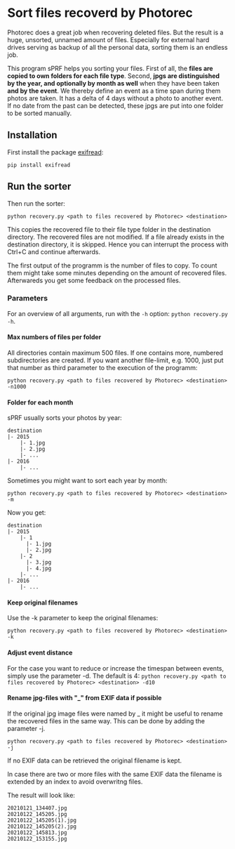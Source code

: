 # Sort files recoverd by Photorec

Photorec does a great job when recovering deleted files. But the result is a huge, unsorted, unnamed amount of files. Especially for external hard drives serving as backup of all the personal data, sorting them is an endless job.

This program sPRF helps you sorting your files. First of all, the **files are copied to own folders for each file type**. Second, **jpgs are distinguished by the year, and optionally by month as well** when they have been taken **and by the event**. We thereby define an event as a time span during them photos are taken. It has a delta of 4 days without a photo to another event. If no date from the past can be detected, these jpgs are put into one folder to be sorted manually.


## Installation

First install the package [exifread](https://pypi.python.org/pypi/ExifRead):

```pip install exifread```

## Run the sorter

Then run the sorter:

```python recovery.py <path to files recovered by Photorec> <destination>```

This copies the recovered file to their file type folder in the destination directory. The recovered files are not modified. If a file already exists in the destination directory, it is skipped. Hence you can interrupt the process with Ctrl+C and continue afterwards.

The first output of the programm is the number of files to copy. To count them might take some minutes depending on the amount of recovered files. Afterwareds you get some feedback on the processed files.

### Parameters

For an overview of all arguments, run with the `-h` option: ```python recovery.py -h```.

#### Max numbers of files per folder

All directories contain maximum 500 files. If one contains more, numbered subdirectories are created. If you want another file-limit, e.g. 1000, just put that number as third parameter to the execution of the programm:

```python recovery.py <path to files recovered by Photorec> <destination> -n1000```

#### Folder for each month

sPRF usually sorts your photos by year:

```
destination
|- 2015
    |- 1.jpg
    |- 2.jpg
    |- ...
|- 2016
    |- ...
```

Sometimes you might want to sort each year by month:

```python recovery.py <path to files recovered by Photorec> <destination> -m```

Now you get:

```
destination
|- 2015
    |- 1
      |- 1.jpg
      |- 2.jpg
    |- 2
      |- 3.jpg
      |- 4.jpg
    |- ...
|- 2016
    |- ...
```

#### Keep original filenames

Use the -k parameter to keep the original filenames:

```python recovery.py <path to files recovered by Photorec> <destination> -k```


#### Adjust event distance

For the case you want to reduce or increase the timespan between events, simply use the parameter -d. The default is 4:
```python recovery.py <path to files recovered by Photorec> <destination> -d10```



#### Rename jpg-files with "<Date>_<Time>" from EXIF data if possible

If the original jpg image files were named by <Date>_<Time> it might be useful to rename the recovered files in the same way. This can be done by adding the parameter -j.

```python recovery.py <path to files recovered by Photorec> <destination> -j```

If no EXIF data can be retrieved the original filename is kept.

In case there are two or more files with the same EXIF data the filename is extended by an index to avoid overwritng files.

The result will look like:
```
20210121_134407.jpg
20210122_145205.jpg
20210122_145205(1).jpg
20210122_145205(2).jpg
20210122_145813.jpg
20210122_153155.jpg
```

